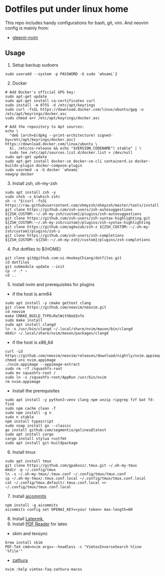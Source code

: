 # Dotfiles put under linux home

This repo includes handy configurations for bash, git, vim.
And neovim config is mainly from:
* [glepnir-nvim](https://github.com/glepnir-nvim)

## Usage
1. Setup backup sudoers
```
sudo useradd --system -p PASSWORD -G sudo `whoami`2
```
2. Docker
```
# Add Docker's official GPG key:
sudo apt-get update
sudo apt-get install ca-certificates curl
sudo install -m 0755 -d /etc/apt/keyrings
sudo curl -fsSL https://download.docker.com/linux/ubuntu/gpg -o /etc/apt/keyrings/docker.asc
sudo chmod a+r /etc/apt/keyrings/docker.asc

# Add the repository to Apt sources:
echo \
  "deb [arch=$(dpkg --print-architecture) signed-by=/etc/apt/keyrings/docker.asc] https://download.docker.com/linux/ubuntu \
  $(. /etc/os-release && echo "$VERSION_CODENAME") stable" | \
  sudo tee /etc/apt/sources.list.d/docker.list > /dev/null
sudo apt-get update
sudo apt-get install docker-ce docker-ce-cli containerd.io docker-buildx-plugin docker-compose-plugin
sudo usermod -a -G docker `whoami`
newgrp docker
```
3. Install zsh, oh-my-zsh
```
sudo apt install zsh -y
sudo chsh -s $(which zsh)
sh -c "$(curl -fsSL https://raw.githubusercontent.com/ohmyzsh/ohmyzsh/master/tools/install.sh)"
git clone https://github.com/zsh-users/zsh-autosuggestions ${ZSH_CUSTOM:-~/.oh-my-zsh/custom}/plugins/zsh-autosuggestions
git clone https://github.com/zsh-users/zsh-syntax-highlighting.git ${ZSH_CUSTOM:-~/.oh-my-zsh/custom}/plugins/zsh-syntax-highlighting
git clone https://github.com/agkozak/zsh-z ${ZSH_CUSTOM:-~/.oh-my-zsh/custom}/plugins/zsh-z
git clone https://github.com/zsh-users/zsh-completions ${ZSH_CUSTOM:-${ZSH:-~/.oh-my-zsh}/custom}/plugins/zsh-completions
```
4. Put dotfiles to ${HOME}
```
git clone git@github.com:ui-HookeyChiang/dotfiles.git
cd dotfiles
git submodule update --init
cp -r .* ~
cd ..
```
5. Install nvim and prerequisites for plugins
* if the host is arm64
```
sudo apt install -y cmake gettext clang
git clone https://github.com/neovim/neovim.git
cd neovim
make CMAKE_BUILD_TYPE=RelWithDebInfo
sudo make install
sudo apt install clangd
ln -s /usr/bin/clangd ~/.local/share/nvim/mason/bin/clangd
mkdir ~/.local/share/nvim/mason/packages/clangd
```
* if the host is x86_64
```
curl -LO https://github.com/neovim/neovim/releases/download/nightly/nvim.appimage
chmod u+x nvim.appimage
./nvim.appimage --appimage-extract
sudo rm -rf /squashfs-root
sudo mv squashfs-root /
sudo ln -s /squashfs-root/AppRun /usr/bin/nvim
rm nvim.appimage
```
* Install the prerequisites
```
sudo apt install -y python3-venv clang npm unzip ripgrep fzf bat fd-find
sudo npm cache clean -f
sudo npm install -g n
sudo n stable
npm install typescript
sudo snap install go --classic
go install github.com/segmentio/golines@latest
sudo apt install cargo
cargo install stylua rustfmt
sudo apt install git-buildpackage
```
6. Install tmux
```
sudo apt install tmux
git clone https://github.com/gpakosz/.tmux.git ~/.oh-my-tmux
mkdir -p ~/.config/tmux
ln -s ~/.oh-my-tmux/.tmux.conf ~/.config/tmux/tmux.conf
cp ~/.oh-my-tmux/.tmux.conf.local ~/.config/tmux/tmux.conf.local
cat ~/.config/tmux.default/.tmux.conf.local >> ~/.config/tmux/tmux.conf.local
```
7. Install [aicommits](https://github.com/Nutlope/aicommits)
```
npm install -g aicommits
aicommits config set OPENAI_KEY=<your token> max-length=60
```
8. Install [Latexmk](https://mg.readthedocs.io/latexmk.html),
9. Install [PDF Reader](https://ejmastnak.com/tutorials/vim-latex/pdf-reader/#zathura-macos) for latex
- skim and texsync
```
brew install skim
PDF-TeX cmd=nvim args=--headless -c "VimtexInverseSearch %line '%file'"
```
- [zathura](https://github.com/zegervdv/homebrew-zathura)
```
nvim :help vimtex-faq-zathura-macos
```
